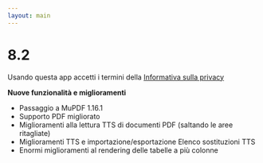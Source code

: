 ```yaml
---
layout: main
---
```


# 8.2

Usando questa app accetti i termini della [Informativa sulla privacy](/wiki/PrivacyPolicy/it)

**Nuove funzionalità e miglioramenti**

* Passaggio a MuPDF 1.16.1
* Supporto PDF migliorato
* Miglioramenti alla lettura TTS di documenti PDF (saltando le aree ritagliate)
* Miglioramenti TTS e importazione/esportazione Elenco sostituzioni TTS
* Enormi miglioramenti al rendering delle tabelle a più colonne

